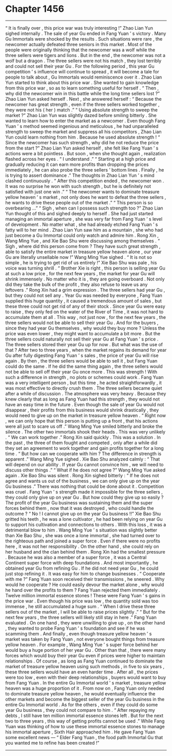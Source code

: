 
# Chapter 1456


---

“ It is finally over , this price war was truly interesting !” Zhao Lian Yun sighed internally .
The sale of year Gu ended in Fang Yuan ’ s victory . Many Gu Immortals were shocked by the results .
Such situations were rare , the newcomer actually defeated three seniors in this market .
Most of the people were originally thinking that the newcomer was a wolf while the three sellers were tigers and lions . But in the end , the newcomer was not a wolf but a dragon . The three sellers were not his match , they lost terribly and could not sell their year Gu .
For the following period , this year Gu competition ’ s influence will continue to spread , it will become a tale for people to talk about , Gu Immortals would reminiscence over it .
Zhao Lian Yun started to think about this price war .
She wanted to gain knowledge from this price war , so as to learn something useful for herself .
“ Then , why did the newcomer win in this battle while the long time sellers lost ?” Zhao Lian Yun asked herself .
Next , she answered herself : “ Because the newcomer has great strength , even if the three sellers worked together , they were not his ( her ) match .”
“ Using absolute strength to sweep the market ?” Zhao Lian Yun was slightly dazed before smiling bitterly .
She wanted to learn how to enter the market as a newcomer .
Even though Fang Yuan ’ s method seemed ingenious and meticulous , he had unparalleled strength to sweep the market and suppress all his competitors , Zhao Lian Yun could learn nothing from him .
Because he used absolute strength !
“ Since the newcomer has such strength , why did he not reduce the price from the start ?” Zhao Lian Yun asked herself , she felt like Fang Yuan ’ s actions were a bit pointless .
But soon , when she thought again , realization flashed across her eyes .
“ I understand .”
“ Starting at a high price and gradually reducing it can earn more profits than dropping the prices immediately , he can also probe the three sellers ’ bottom lines . Finally , he is trying to assert dominance .”
The thoughts in Zhao Lian Yun ’ s mind clashed continuously .
“ After this competition ended , the newcomer won . It was no surprise he won with such strength , but he is definitely not satisfied with just one win .”
“ The newcomer wants to dominate treasure yellow heaven ’ s market , not only does he want to defeat the three sellers , he wants to drive these people out of the market .”
“ This person is so overbearing …”
“ Sigh , when can I possess such strength too ?”
Zhao Lian Yun thought of this and sighed deeply to herself .
She had just started managing an immortal aperture , she was very far from Fang Yuan ’ s level of development .
No matter what , she had already etched Fang Yuan ’ s fatty will to her mind . Zhao Lian Yun saw him as a mountain , she who had just become a Gu Immortal could only watch and admire him .
Rong Xin , Wang Ming Yue , and Xie Bao Shu were discussing among themselves .
“ Sigh , where did this person come from ? They have such great strength , able to satisfy the entire market in treasure yellow heaven alone , our year Gu are literally unsellable now !” Wang Ming Yue sighed .
“ It is not so simple , he is trying to get rid of us entirely !” Xie Bao Shu was pale , his voice was turning shrill .
“ Brother Xie is right , this person is selling year Gu at such a low price , for the next few years , the market for year Gu will shrink immensely . No matter who it is , they are going overboard . Not only did they take the bulk of the profit , they also refuse to leave us any leftovers .” Rong Xin had a grim expression .
The three sellers had year Gu , but they could not sell any .
Year Gu was needed by everyone , Fang Yuan supplied this huge quantity , it caused a tremendous amount of sales , but these three could not get rid of any of their stock .
Since year Gu were easy to raise , they only fed on the water of the River of Time , it was not hard to accumulate them at all .
This way , not just now , for the next few years , the three sellers would not be able to sell their year Gu .
And for the buyers , since they had year Gu themselves , why would they buy more ? Unless the price was even lower , they might want to accumulate a bit more .
But the three sellers could naturally not sell their year Gu at Fang Yuan ’ s price .
The three sellers stored their year Gu up for now .
But what was the use of that ?
After two to three years , when the market regains its demand for year Gu after fully digesting Fang Yuan ’ s sales , the price of year Gu will rise again .
By then , the three sellers would be able to sell it , but Fang Yuan could do the same .
If he did the same thing again , the three sellers would not be able to sell off their year Gu once more .
This was strength !
With such a difference in strength , no plots or schemes could work .
Fang Yuan was a very intelligent person , but this time , he acted straightforwardly , it was most effective to directly crush them .
The three sellers became quiet after a while of discussion .
The atmosphere was very heavy .
Because they knew clearly that as long as Fang Yuan had this strength , they would not have an easy time in the future . Even though the sale of year Gu would not disappear , their profits from this business would shrink drastically , they would need to give up on the market in treasure yellow heaven .
“ Right now , we can only hope that this person is putting up a front , that his actions were all just to scare us off .” Wang Ming Yue smiled bitterly and broke the silence .
The other two immortals shook their heads .
This was very unlikely .
“ We can work together .” Rong Xin said quickly .
This was a solution .
In the past , the three of them fought and competed , only after a while did they set an agreement to work together and gain profits together for a long time .
“ But how can we cooperate with him ? The difference in strength is apparent .” Wang Ming Yue sighed .
Xie Bao Shu analyzed calmly : “ That will depend on our ability . If year Gu cannot convince him , we will need to discuss other things .”
“ What if he does not agree ?” Wang Ming Yue asked again .
Xie Bao Shu was silent .
Rong Xin sighed bitterly : “ If he does not agree and wants us out of the business , we can only give up on the year Gu business .”
There was nothing that could be done about it .
Competition was cruel .
Fang Yuan ’ s strength made it impossible for the three sellers , they could only give up on year Gu .
But how could they give up so easily ?
The profit of the year Gu business was sustaining them and the super forces behind them , now that it was destroyed , who could handle the outcome ?
“ No ! I cannot give up on the year Gu business !!” Xie Bao Shu gritted his teeth , he was a lone cultivator , he had been relying on year Gu to support his cultivation and connections to others .
With this loss , it was a detrimental blow to him .
Wang Ming Yue ’ s situation was slightly better than Xie Bao Shu , she was once a lone immortal , she had turned over to the righteous path and joined a super force .
Even if there were no profits here , it was not her responsibility . On the other hand , she could rely on her husband and the clan behind them .
Rong Xin had the smallest pressure .
Because he was also a member of a super force , it was a Central Continent super force with deep foundations .
And most importantly , he obtained year Gu from refining Gu . If he did not need year Gu , he could just stop refining it . It was easy for him to change businesses .
“ Cooperate with me ?” Fang Yuan soon received their transmissions , he sneered .
Why would he cooperate ?
He could easily devour the market alone , why would he hand over the profits to them ?
Fang Yuan rejected them immediately .
Twelve million immortal essence stones !
These were Fang Yuan ’ s gains in the price war .
Even though his price was low , the quantity sold was too immense , he still accumulated a huge sum .
“ When I drive these three sellers out of the market , I will be able to raise prices slightly .”
“ But for the next few years , the three sellers will likely still stay in here .”
Fang Yuan evaluated .
On one hand , they were unwilling to give up , on the other hand , they wanted to probe Fang Yuan ’ s foundation and see if he was scamming them .
And finally , even though treasure yellow heaven ’ s market was taken by Fang Yuan , not everyone bought things from treasure yellow heaven .
For example , Wang Ming Yue ’ s super force behind her would buy a huge portion of her year Gu . Other than that , there were many forces which would buy their year Gu even if prices were higher to maintain relationships .
Of course , as long as Fang Yuan continued to dominate the market of treasure yellow heaven using such methods , in five to six years , these three sellers would have an even harder time . After all , the prices were too low , even with their deep relationships , buyers would want to buy from Fang Yuan .
In the entire Gu Immortal world ’ s market , treasure yellow heaven was a huge proportion of it .
From now on , Fang Yuan only needed to dominate treasure yellow heaven , he would eventually influence the other markets and become the biggest seller of the year Gu business in the entire Gu Immortal world . As for the others , even if they could do some year Gu business , they could not compare to him .
“ After repaying my debts , I still have ten million immortal essence stones left . But for the next two to three years , this way of getting profits cannot be used .”
While Fang Yuan was thinking of how to use these immortal essence stones to manage his immortal aperture , Sixth Hair approached him .
He gave Fang Yuan some excellent news —
“ Elder Fang Yuan , the food path Immortal Gu that you wanted me to refine has been created !”

---

